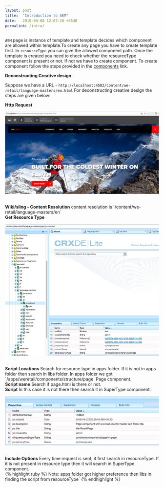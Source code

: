 ```yaml
---
layout: post
title:  "Introduction to AEM"
date:   2018-04-08 12:07:16 +0530
permalink: /intro/
---
```

`AEM` page is instance of template and template decides which component are allowed within template.To create any page you have to
create template first. In  `resourceType` you can give the allowed component path. Once the template is created you need to check 
whether the resourceType component is present or not. If not we have to create component. To create component follow the steps provided
in the [components][components] link.<br>

<b>Deconstructing Creative design</b>

Suppose we have a URL - `http://localhost:4502/content/we-retail/language-masters/en.html` 
For deconstructing creative design the steps are given below:<br>

<b>Http Request</b>

![image tooltip here](/assets/img/request.png)

<br>
<b>Wiki/sling - Content Resolution</b> content resolution is `/content/we-retail/language-masters/en`
<br>
<b>Get Resource Type</b>

![image tooltip here](/assets/img/resource.png)

<br>
<b>Script Locations</b> Search for resource type in apps folder. If it is not in apps folder then search in libs folder. In apps folder
 we got `/apps/weretail/components/structure/page` Page component. 
 
<br>
<b>Script name</b> Search if page.html is there or not.
<br>
<b>Script</b> In this case it is not there then search it in SuperType component.

![image tooltip here](/assets/img/super.png)

<br>
<b>Include Options</b> Every time request is sent, it first search in resourceType. If it is not present in resource type then
it will search in SuperType component.
<br>
{% highlight ruby %}
Note: apps folder got higher preference then libs in finding the script from resourceType`
{% endhighlight %}

[components]: https://www.google.com